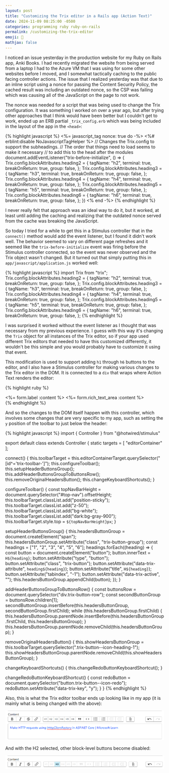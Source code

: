 ```yaml
---
layout: post
title: "Customizing the Trix editor in a Rails app (Action Text)"
date: 2024-11-09 08:25:00 -0500
categories: programming ruby ruby-on-rails
permalink: /customizing-the-trix-editor
emoji: 🐬
mathjax: false
---
```


I noticed an issue yesterday in the production website for my Ruby on Rails app, Anki Books. I had recently migrated the website from being served from a laptop I had to the Azure VM that I was using for some other websites before I moved, and I somewhat tactically caching to the public facing controller actions. The issue that I realized yesterday was that due to an inline script using a nonce for passing the Content Security Policy, the cached result was including an outdated nonce, so the CSP was failing which was causing all of the JavaScript on the page to not work.

The nonce was needed for a script that was being used to change the Trix configuration. It was something I worked on over a year ago, but after trying other approaches that I think would have been better but I couldn't get to work, ended up an ERB partial `_trix_config.erb` which was being included in the layout of the app in the `<head>`:

{% highlight javascript %}
<%= javascript_tag nonce: true do -%> <%# erblint:disable NoJavascriptTagHelper %>
  // Changes the Trix.config to support the subheadings.
  // The order that things need to load seems to make it necessary
  // to add this to the head after the modules
  document.addEventListener("trix-before-initialize", () => {
    Trix.config.blockAttributes.heading2 = {
      tagName: "h2",
      terminal: true,
      breakOnReturn: true,
      group: false,
    };
    Trix.config.blockAttributes.heading3 = {
      tagName: "h3",
      terminal: true,
      breakOnReturn: true,
      group: false,
    };
    Trix.config.blockAttributes.heading4 = {
      tagName: "h4",
      terminal: true,
      breakOnReturn: true,
      group: false,
    };
    Trix.config.blockAttributes.heading5 = {
      tagName: "h5",
      terminal: true,
      breakOnReturn: true,
      group: false,
    };
    Trix.config.blockAttributes.heading6 = {
      tagName: "h6",
      terminal: true,
      breakOnReturn: true,
      group: false,
    };
  })
<% end -%>
{% endhighlight %}

I never really felt that approach was an ideal way to do it, but it worked, at least until adding the caching and realizing that the outdated nonce served from the cache was breaking the JavaScript.

So today I tried for a while to get this in a Stimulus controller that in the `connect()` method would add the event listener, but I found it didn't work well. The behavior seemed to vary on different page refreshes and it seemed like the `trix-before-initialize` event was firing before the Stimulus controller connected, so the event was never observed and the Trix object wasn't changed. But it turned out that simply putting this in `app/javascript/application.js` worked well:

{% highlight javascript %}
import Trix from "trix";
Trix.config.blockAttributes.heading2 = {
  tagName: "h2",
  terminal: true,
  breakOnReturn: true,
  group: false,
};
Trix.config.blockAttributes.heading3 = {
  tagName: "h3",
  terminal: true,
  breakOnReturn: true,
  group: false,
};
Trix.config.blockAttributes.heading4 = {
  tagName: "h4",
  terminal: true,
  breakOnReturn: true,
  group: false,
};
Trix.config.blockAttributes.heading5 = {
  tagName: "h5",
  terminal: true,
  breakOnReturn: true,
  group: false,
};
Trix.config.blockAttributes.heading6 = {
  tagName: "h6",
  terminal: true,
  breakOnReturn: true,
  group: false,
};
{% endhighlight %}

I was surprised it worked without the event listener as I thought that was necessary from my previous experience. I guess with this way it's changing the `Trix` object for all instances of the Trix editor, so if your app used different Trix editors that needed to have this customized differently, it wouldn't be this simple and you would probably have to customize it using that event.

This modification is used to support adding `h1` through `h6` buttons to the editor, and I also have a Stimulus controller for making various changes to the Trix editor in the DOM. It is connected to a `div` that wraps where Action Text renders the editor:

{% highlight ruby %}
<div  data-controller="article-editor"
        data-article-editor-target="editorContainer">
<%= form.label :content %>
<%= form.rich_text_area :content %>
</div>
{% endhighlight %}

And so the changes to the DOM itself happen with this controller, which involves some changes that are very specific to my app, such as setting the `y` position of the toolbar to just below the header:

{% highlight javascript %}
import { Controller } from "@hotwired/stimulus"

export default class extends Controller {
  static targets = [ "editorContainer" ];

  connect() {
    this.toolbarTarget = this.editorContainerTarget.querySelector("[id^='trix-toolbar-']");
    this.configureToolbar();
    this.setupHeaderButtonsGroup();
    this.addHeaderButtonsGroupToButtonsRow();
    this.removeOriginalHeadersButton();
    this.changeKeyboardShortcuts();
  }

  configureToolbar() {
    const topNavBarHeight = document.querySelector("#top-nav").offsetHeight;
    this.toolbarTarget.classList.add("position-sticky");
    this.toolbarTarget.classList.add("z-50");
    this.toolbarTarget.classList.add("bg-white");
    this.toolbarTarget.classList.add("dark:bg-gray-900");
    this.toolbarTarget.style.top = `${topNavBarHeight}px`;
  }

  setupHeaderButtonsGroup() {
    this.headersButtonGroup = document.createElement("span");
    this.headersButtonGroup.setAttribute("class", "trix-button-group");
    const headings = ["1", "2", "3", "4", "5", "6"];
    headings.forEach((heading) => {
      const button = document.createElement("button");
      button.innerText = `H${heading}`;
      button.setAttribute("type", "button");
      button.setAttribute("class", "trix-button");
      button.setAttribute("data-trix-attribute", `heading${heading}`);
      button.setAttribute("title", `H${heading}`);
      button.setAttribute("tabindex", "-1");
      button.setAttribute("data-trix-active", "");
      this.headersButtonGroup.appendChild(button);
    });
  }

  addHeaderButtonsGroupToButtonsRow() {
    const buttonsRow = document.querySelector("div.trix-button-row");
    const secondButtonGroup = buttonsRow.children[1];
    secondButtonGroup.insertBefore(this.headersButtonGroup, secondButtonGroup.firstChild);
    while (this.headersButtonGroup.firstChild) {
      this.headersButtonGroup.parentNode.insertBefore(this.headersButtonGroup.firstChild, this.headersButtonGroup);
    }
    this.headersButtonGroup.parentNode.removeChild(this.headersButtonGroup);
  }

  removeOriginalHeadersButton() {
    this.showHeadersButtonGroup = this.toolbarTarget.querySelector(".trix-button--icon-heading-1");
    this.showHeadersButtonGroup.parentNode.removeChild(this.showHeadersButtonGroup);
  }

  changeKeyboardShortcuts() {
    this.changeRedoButtonKeyboardShortcut();
  }

  changeRedoButtonKeyboardShortcut() {
    const redoButton = document.querySelector("button.trix-button--icon-redo");
    redoButton.setAttribute("data-trix-key", "y");
  }
}
{% endhighlight %}

Also, this is what the Trix editor toolbar ends up looking like in my app (it is mainly what is being changed with the above):

![Customized Trix editor toolbar](assets/screenshots/ankibooks-trix-toolbar.png)

And with the H2 selected, other block-level buttons become disabled:

![Customized Trix editor toolbar with H2 active](assets/screenshots/ankibooks-trix-toolbar-2.png)